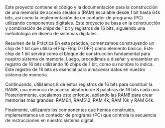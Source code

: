Este proyecto contiene el código y la documentación para la construcción de una memoria de acceso aleatorio (RAM) escalable desde 1 bit hasta 64k bits, así como la implementación de un contador de programa (PC)
utilizando componentes digitales. Este proyecto se basa en la construcción y combinación de chips de 1 bit y registros de 16 bits, siguiendo una metodología de diseño de sistemas digitales.

Resumen de la Práctica
En esta práctica, comenzamos construyendo un chip de 1 bit que utiliza el Flip-Flop D (DFF) como elemento básico. Este chip de 1 bit servirá como el bloque de construcción fundamental para nuestro sistema de memoria.
Luego, procedimos a diseñar y ensamblar un registro de 16 bits utilizando 16 chips de 1 bit, como su nombre lo indica. Este registro de 16 bits es esencial para almacenar datos en nuestro sistema de memoria.

Continuando, utilizamos 8 de estos registros de 16 bits para construir la RAM8, una memoria de acceso aleatorio de 8 palabras de 16 bits cada una. Posteriormente, escalamos este enfoque, apilando las RAM8
para crear memorias más grandes: RAM64, RAM512, RAM 4k, RAM 16k y RAM 64k.

Finalmente, utilizando los componentes que hemos construido, implementamos un contador de programa (PC) que controla la secuencia de instrucciones en nuestro sistema digital.
